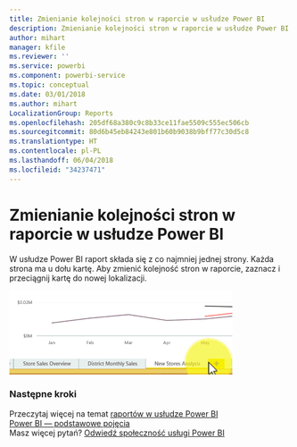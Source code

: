 ```yaml
---
title: Zmienianie kolejności stron w raporcie w usłudze Power BI
description: Zmienianie kolejności stron w raporcie w usłudze Power BI i programie Power BI Desktop
author: mihart
manager: kfile
ms.reviewer: ''
ms.service: powerbi
ms.component: powerbi-service
ms.topic: conceptual
ms.date: 03/01/2018
ms.author: mihart
LocalizationGroup: Reports
ms.openlocfilehash: 205df68a380c9c8b33ce11fae5509c555ec506cb
ms.sourcegitcommit: 80d6b45eb84243e801b60b9038b9bff77c30d5c8
ms.translationtype: HT
ms.contentlocale: pl-PL
ms.lasthandoff: 06/04/2018
ms.locfileid: "34237471"
---
```

# <a name="reorder-pages-in-a-report-in-power-bi"></a>Zmienianie kolejności stron w raporcie w usłudze Power BI
W usłudze Power BI raport składa się z co najmniej jednej strony.  Każda strona ma u dołu kartę.  Aby zmienić kolejność stron w raporcie, zaznacz i przeciągnij kartę do nowej lokalizacji.

![wideo](media/service-report-reorder-pages/reorder.gif)

### <a name="next-steps"></a>Następne kroki
Przeczytaj więcej na temat [raportów w usłudze Power BI](service-reports.md)  
[Power BI — podstawowe pojęcia](service-basic-concepts.md)  
Masz więcej pytań? [Odwiedź społeczność usługi Power BI](http://community.powerbi.com/)


